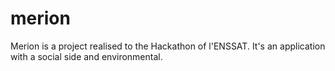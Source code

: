 # merion
Merion is a project realised to the Hackathon of l'ENSSAT.
It's an application with a social side and environmental. 
